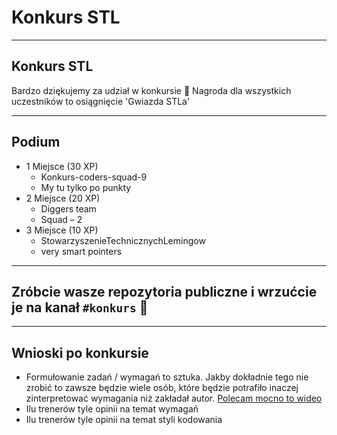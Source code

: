 <!-- .slide: data-background="#111111" -->

# Konkurs STL

___

## Konkurs STL

Bardzo dziękujemy za udział w konkursie 🙂 Nagroda dla wszystkich uczestników to osiągnięcie 'Gwiazda STLa'

___

## Podium

* <!-- .element: class="fragment fade-in" --> 1 Miejsce (30 XP)
  * <!-- .element: class="fragment fade-in" --> Konkurs-coders-squad-9
  * <!-- .element: class="fragment fade-in" --> My tu tylko po punkty
* <!-- .element: class="fragment fade-in" --> 2 Miejsce (20 XP)
  * <!-- .element: class="fragment fade-in" --> Diggers team
  * <!-- .element: class="fragment fade-in" --> Squad – 2
* <!-- .element: class="fragment fade-in" --> 3 Miejsce (10 XP)
  * <!-- .element: class="fragment fade-in" --> StowarzyszenieTechnicznychLemingow
  * <!-- .element: class="fragment fade-in" --> very smart pointers

___

## Zróbcie wasze repozytoria publiczne i wrzućcie je na kanał `#konkurs` 🙂

___

## Wnioski po konkursie

* <!-- .element: class="fragment fade-in" --> Formułowanie zadań / wymagań to sztuka. Jakby dokładnie tego nie zrobić to zawsze będzie wiele osób, które będzie potrafiło inaczej zinterpretować wymagania niż zakładał autor. <a href="https://www.youtube.com/watch?v=Ct-lOOUqmyY">Polecam mocno to wideo</a>
* <!-- .element: class="fragment fade-in" --> Ilu trenerów tyle opinii na temat wymagań
* <!-- .element: class="fragment fade-in" --> Ilu trenerów tyle opinii na temat styli kodowania
